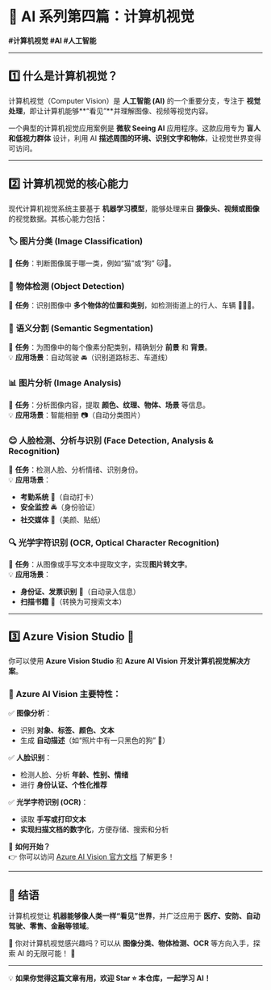 # 🤖 AI 系列第四篇：计算机视觉  

**#计算机视觉 #AI #人工智能**  

---

## 1️⃣ 什么是计算机视觉？  

计算机视觉（Computer Vision）是 **人工智能 (AI)** 的一个重要分支，专注于 **视觉处理**，即让计算机能够**“看见”**并理解图像、视频等视觉内容。  

一个典型的计算机视觉应用案例是 **微软 Seeing AI** 应用程序。这款应用专为 **盲人和低视力群体** 设计，利用 AI **描述周围的环境、识别文字和物体**，让视觉世界变得可访问。  

---

## 2️⃣ 计算机视觉的核心能力  

现代计算机视觉系统主要基于 **机器学习模型**，能够处理来自 **摄像头、视频或图像** 的视觉数据。其核心能力包括：  

### 🏷 **图片分类 (Image Classification)**  
📌 **任务**：判断图像属于哪一类，例如“猫”或“狗” 🐱🐶。  

### 🎯 **物体检测 (Object Detection)**  
📌 **任务**：识别图像中 **多个物体的位置和类别**，如检测街道上的行人、车辆 🚗🚶‍♂️。  

### 🧩 **语义分割 (Semantic Segmentation)**  
📌 **任务**：为图像中的每个像素分配类别，精确划分 **前景** 和 **背景**。  
💡 **应用场景**：自动驾驶 🚘（识别道路标志、车道线）  

### 📊 **图片分析 (Image Analysis)**  
📌 **任务**：分析图像内容，提取 **颜色、纹理、物体、场景** 等信息。  
💡 **应用场景**：智能相册 📷（自动分类图片）  

### 😊 **人脸检测、分析与识别 (Face Detection, Analysis & Recognition)**  
📌 **任务**：检测人脸、分析情绪、识别身份。  
💡 **应用场景**：
- **考勤系统** 🏢（自动打卡）  
- **安全监控** 🚔（身份验证）  
- **社交媒体** 📱（美颜、贴纸）  

### 🔍 **光学字符识别 (OCR, Optical Character Recognition)**  
📌 **任务**：从图像或手写文本中提取文字，实现**图片转文字**。  
💡 **应用场景**：
- **身份证、发票识别** 📑（自动录入信息）  
- **扫描书籍** 📖（转换为可搜索文本）  

---

## 3️⃣ Azure Vision Studio 🚀  

你可以使用 **Azure Vision Studio** 和 **Azure AI Vision** **开发计算机视觉解决方案**。  

### 🎯 **Azure AI Vision 主要特性**：
✅ **图像分析**：  
- 识别 **对象、标签、颜色、文本**  
- 生成 **自动描述**（如“照片中有一只黑色的狗” 🐶）  

✅ **人脸识别**：  
- 检测人脸、分析 **年龄、性别、情绪**  
- 进行 **身份认证、个性化推荐**  

✅ **光学字符识别 (OCR)**：  
- 读取 **手写或打印文本**  
- **实现扫描文档的数字化**，方便存储、搜索和分析  

🎯 **如何开始？**  
👉 你可以访问 [Azure AI Vision 官方文档](https://learn.microsoft.com/zh-cn/azure/ai-services/computer-vision/) 了解更多！  

---

## 🎯 结语  

计算机视觉让 **机器能够像人类一样“看见”世界**，并广泛应用于 **医疗、安防、自动驾驶、零售、金融等领域**。  

📌 你对计算机视觉感兴趣吗？可以从 **图像分类、物体检测、OCR** 等方向入手，探索 AI 的无限可能！ 🚀  

---

💡 **如果你觉得这篇文章有用，欢迎 Star ⭐ 本仓库，一起学习 AI！**
